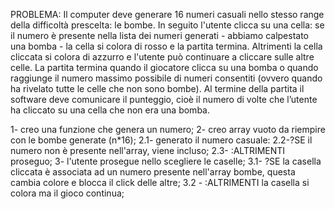 PROBLEMA: Il computer deve generare 16 numeri casuali nello stesso range della difficoltà prescelta: le bombe. In seguito l'utente clicca su una cella: se il numero è presente nella lista dei numeri generati - abbiamo calpestato una bomba - la cella si colora di rosso e la partita termina. Altrimenti la cella cliccata si colora di azzurro e l'utente può continuare a cliccare sulle altre celle.
La partita termina quando il giocatore clicca su una bomba o quando raggiunge il numero massimo possibile di numeri consentiti (ovvero quando ha rivelato tutte le celle che non sono bombe).
Al termine della partita il software deve comunicare il punteggio, cioè il numero di volte che l’utente ha cliccato su una cella che non era una bomba.

1- creo una funzione che genera un numero;
2- creo array vuoto da riempire con le bombe generate (n*16);
    2.1- generato il numero casuale:
    2.2-?SE il numero non è presente nell'array, viene incluso;
    2.3- :ALTRIMENTI proseguo;
3- l'utente prosegue nello scegliere le caselle;
    3.1- ?SE la casella cliccata è associata ad un numero presente nell'array bombe, questa cambia colore e blocca il click delle altre;
    3.2 - :ALTRIMENTI la casella si colora ma il gioco continua; 